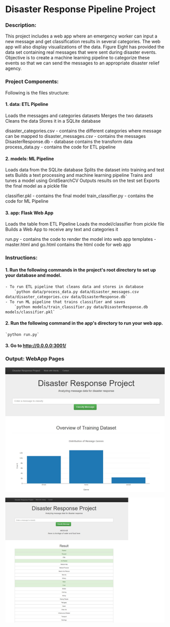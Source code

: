 # Disaster Response Pipeline Project

### Description:
This project includes a web app where an emergency worker can input a new message and get classification results in several categories. The web app will also display visualizations of the data.
Figure Eight has provided the data set containing real messages that were sent during disaster events. Objective is to create a machine learning pipeline to categorize these events so that we can send the messages to an appropriate disaster relief agency.

### Project Components:
Following is the files structure:

#### 1. data: ETL Pipeline

Loads the messages and categories datasets
Merges the two datasets
Cleans the data
Stores it in a SQLite database

disaster_categories.csv - contains the different categories where message can be mapped to
disaster_messages.csv   - contains the messages
DisasterResponse.db     - database contains the transform data
process_data.py         - contains the code for ETL pipeline

#### 2. models: ML Pipeline

Loads data from the SQLite database
Splits the dataset into training and test sets
Builds a text processing and machine learning pipeline
Trains and tunes a model using GridSearchCV
Outputs results on the test set
Exports the final model as a pickle file

classifier.pkl       - contains the final model
train_classifier.py  - contains the code for ML Pipeline

#### 3. app: Flask Web App

Loads the table from ETL Pipeline
Loads the model/classifier from pickle file
Builds a Web App to receive any text and categories it  

run.py    - contains the code to render the model into web app
templates - master.html and go.html contains the html code for web app


### Instructions:
#### 1. Run the following commands in the project's root directory to set up your database and model.

    - To run ETL pipeline that cleans data and stores in database
        `python data/process_data.py data/disaster_messages.csv data/disaster_categories.csv data/DisasterResponse.db`
    - To run ML pipeline that trains classifier and saves
        `python models/train_classifier.py data/DisasterResponse.db models/classifier.pkl`

#### 2. Run the following command in the app's directory to run your web app.
    `python run.py`

#### 3. Go to http://0.0.0.0:3001/


### Output: WebApp Pages
![Master Page](https://github.com/rajatg11/Data_Science_Machine_Learning_Deep_Learning_Artificial_Intelligence/blob/master/Disaster_Response_Project_WebApp/Output_images/master_page.jpg)

![Message and its category page](https://github.com/rajatg11/Data_Science_Machine_Learning_Deep_Learning_Artificial_Intelligence/blob/master/Disaster_Response_Project_WebApp/Output_images/message_and_label_output.jpg)
